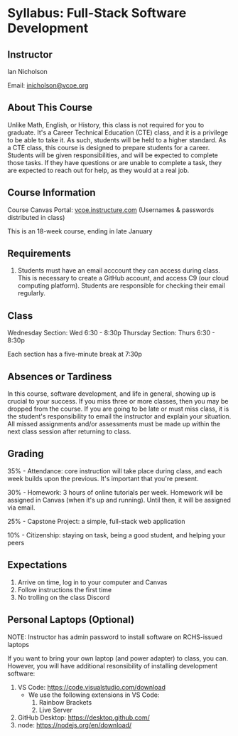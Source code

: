 # Syllabus: Full-Stack Software Development

## Instructor

Ian Nicholson

Email: inicholson@vcoe.org

## About This Course

Unlike Math, English, or History, this class is not required for you to graduate. It's a Career Technical Education (CTE) class, and it is a privilege to be able to take it. As such, students will be held to a higher standard. As a CTE class, this course is designed to prepare students for a career. Students will be given responsibilities, and will be expected to complete those tasks. If they have questions or are unable to complete a task, they are expected to reach out for help, as they would at a real job.

## Course Information

Course Canvas Portal: [vcoe.instructure.com](https://vcoe.instructure.com/) (Usernames & passwords distributed in class)

This is an 18-week course, ending in late January

## Requirements

1. Students must have an email acccount they can access during class. This is necessary to create a GitHub account, and access C9 (our cloud computing platform). Students are responsible for checking their email regularly. 

## Class

Wednesday Section: Wed 6:30 - 8:30p
Thursday Section: Thurs 6:30 - 8:30p

Each section has a five-minute break at 7:30p

## Absences or Tardiness

In this course, software development, and life in general, showing up is crucial to your success. If you miss three or more classes, then you may be dropped from the course. If you are going to be late or must miss class, it is the student's responsibility to email the instructor and explain your situation. All missed assignments and/or assessments must be made up within the next class session after returning to class.

## Grading

35% - Attendance: core instruction will take place during class, and each week builds upon the previous. It's important that you're present.

30% - Homework: 3 hours of online tutorials per week. Homework will be assigned in Canvas (when it's up and running). Until then, it will be assigned via email.

25% - Capstone Project: a simple, full-stack web application

10% - Citizenship: staying on task, being a good student, and helping your peers

## Expectations

1. Arrive on time, log in to your computer and Canvas
2. Follow instructions the first time
3. No trolling on the class Discord

## Personal Laptops (Optional)

NOTE: Instructor has admin password to install software on RCHS-issued laptops

If you want to bring your own laptop (and power adapter) to class, you can. However, you will have additional resonsibility of installing development software:

1. VS Code: https://code.visualstudio.com/download
    * We use the following extensions in VS Code:
      1. Rainbow Brackets
      2. Live Server
2. GitHub Desktop: https://desktop.github.com/
3. node: https://nodejs.org/en/download/

